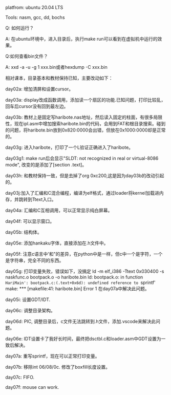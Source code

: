 platfrom: ubuntu 20.04 LTS

Tools: nasm, gcc, dd, bochs

Q: 如何运行？

A: 在ubuntu环境中，进入目录后，执行make run可以看到在虚拟机中运行的效果。

Q:如何查看bin文件？

A: xxd -a -u -g 1 xxx.bin或者hexdump -C xxx.bin



相对课本，目录基本和教材保持已知，主要改动如下：

day02a: 增加清屏和设置cursor。

day03a: display改成函数调用，添加读一个扇区的功能.已知问题，打印比较乱，回车后cursor没有回到最左边。

day03b: 教材上是固定写haribote.nas地址，然后读入固定的柱面，有很多局限性，现在ipl.asm中增加搜索haribote.bin的代码，会用到FAT和根目录搜索。碰到的问题，将haribote.bin放到0x820:0000会出错，但放在0x1000:0000却是正常的。

day03g: 进入haribote，打印了一个L验证正确进入了haribote。

day03g1: make run后会显示"SLDT: not recognized in real or virtual-8086 mode", 改变的是添加了[section .text]。

day03h: 和教材保持一致，但是去掉了org 0xc200,这是因为day03b的改动引起的。

day03j:加入了汇编和C混合编程，编译为elf格式，通过loader将kernel加载进内存，并跳转到Ttext入口。

day04a: 汇编和C互相调用，可以正常显示纯白屏幕。

day04f: 可以显示窗口。

day05b: 结构体。

day05e: 添加hankaku字体，直接添加在.h文件中。

day05f: 注意c语言中'和"的差异，在python中是一样，但c中一个是字符，一个是字符串，完全不同的东西。

day05g: 打印变量失败，错误如下，没搞定
ld -m elf_i386 -Ttext 0x030400 -s naskfunc.o bootpack.o -o haribote.bin
ld: bootpack.o: in function `HariMain':
bootpack.c:(.text+0x6d): undefined reference to `sprintf'
make: *** [makefile:41: haribote.bin] Error 1
在day07a中解决此问题。

day05i: 设置GDT/IDT.

day06c: 调整目录架构。

day06d: PIC, 调整目录后，c文件无法跳转到.h文件，添加.vscode来解决此问题。

day06e: IDT设置卡了我好长时间，最终把dsctbl.c和loader.asm中GDT设置为一致后解决。

day07a: 重写sprintf，现在可以正常打印变量。

day07b: 移除int 06/08/0c. 修改了boxfill长度设置。

day07c: FIFO.

day07f: mouse can work.
